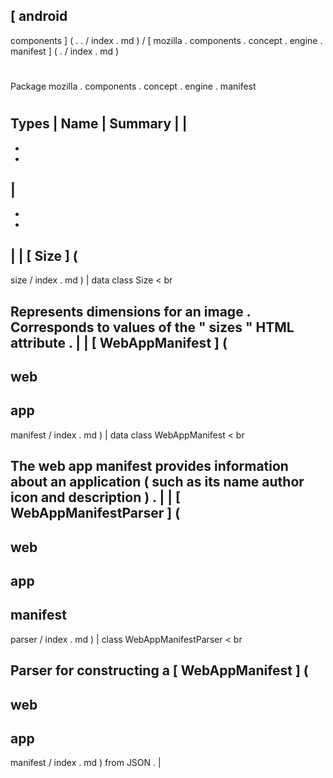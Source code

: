 [
android
-
components
]
(
.
.
/
index
.
md
)
/
[
mozilla
.
components
.
concept
.
engine
.
manifest
]
(
.
/
index
.
md
)
#
#
Package
mozilla
.
components
.
concept
.
engine
.
manifest
#
#
#
Types
|
Name
|
Summary
|
|
-
-
-
|
-
-
-
|
|
[
Size
]
(
-
size
/
index
.
md
)
|
data
class
Size
<
br
>
Represents
dimensions
for
an
image
.
Corresponds
to
values
of
the
"
sizes
"
HTML
attribute
.
|
|
[
WebAppManifest
]
(
-
web
-
app
-
manifest
/
index
.
md
)
|
data
class
WebAppManifest
<
br
>
The
web
app
manifest
provides
information
about
an
application
(
such
as
its
name
author
icon
and
description
)
.
|
|
[
WebAppManifestParser
]
(
-
web
-
app
-
manifest
-
parser
/
index
.
md
)
|
class
WebAppManifestParser
<
br
>
Parser
for
constructing
a
[
WebAppManifest
]
(
-
web
-
app
-
manifest
/
index
.
md
)
from
JSON
.
|
